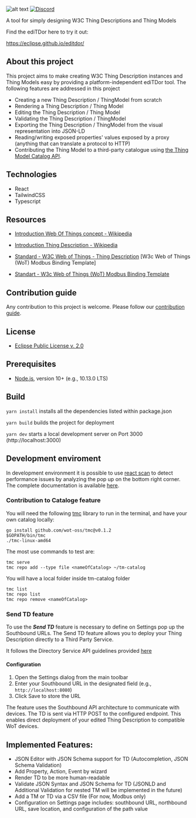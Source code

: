 ![alt text](https://github.com/eclipse/editdor/blob/master/logo/1585_ediTDor_logo.png "ediTDor logo")
[![Discord](https://img.shields.io/badge/Discord-7289DA?logo=discord&logoColor=white&label=WoT-CG-Discord)](https://discord.com/channels/1081253871688622181/1359286591100817549)

A tool for simply designing W3C Thing Descriptions and Thing Models

Find the ediTDor here to try it out:

https://eclipse.github.io/editdor/

## About this project

This project aims to make creating W3C Thing Description instances and Thing Models easy by providing a platform-independent ediTDor tool. The following features are addressed in this project

- Creating a new Thing Description / ThingModel from scratch
- Rendering a Thing Description / Thing Model
- Editing the Thing Description / Thing Model
- Validating the Thing Description / ThingModel
- Exporting the Thing Description / ThingModel from the visual representation into JSON-LD
- Reading/writing exposed properties' values exposed by a proxy (anything that can translate a protocol to HTTP)
- Contributing the Thing Model to a third-party catalogue using [the Thing Model Catalog API](https://github.com/wot-oss/tmc).

## Technologies

- React
- TailwindCSS
- Typescript

## Resources

- [Introduction Web Of Things concept - Wikipedia](https://en.wikipedia.org/wiki/Web_of_Things)
- [Introduction Thing Description - Wikipedia](https://en.wikipedia.org/wiki/Thing_Description)
- [Standard - W3C Web of Things - Thing Description](https://www.w3.org/TR/2023/REC-wot-thing-description11-20231205/)
  [W3c Web of Things (WoT) Modbus Binding Template]

- [Standart - W3c Web of Things (WoT) Modbus Binding Template](https://w3c.github.io/wot-binding-templates/bindings/protocols/modbus/#abstract)

## Contribution guide

Any contribution to this project is welcome.
Please follow our [contribution guide](./CONTRIBUTING.md).

## License

- [Eclipse Public License v. 2.0](http://www.eclipse.org/legal/epl-2.0)

## Prerequisites

- [Node.js](https://nodejs.org/), version 10+ (e.g., 10.13.0 LTS)

## Build

`yarn install` installs all the dependencies listed within package.json

`yarn build` builds the project for deployment

`yarn dev` starts a local development server on Port 3000 (http://localhost:3000)

## Development enviroment

In development environment it is possible to use [react scan](https://react-scan.com/) to detect performance issues by analyzing the pop up on the bottom right corner. The complete documentation is available [here](https://github.com/aidenybai/react-scan#readme).

### Contribution to Cataloge feature

You will need the following [tmc]() library to run in the terminal, and have your own catalog locally:

    go install github.com/wot-oss/tmc@v0.1.2
    $GOPATH/bin/tmc
    ./tmc-linux-amd64

The most use commands to test are:

    tmc serve
    tmc repo add --type file <nameOfCatalog> ~/tm-catalog

You will have a local folder inside tm-catalog folder

    tmc list
    tmc repo list
    tmc repo remove <nameOfCatalog>

### Send TD feature

To use the **_Send TD_** feature is necessary to define on Settings pop up the Southbound URLs. The Send TD feature allows you to deploy your Thing Description directly to a Third Party Service.

It follows the Directory Service API guidelines provided [here](https://www.w3.org/TR/wot-discovery/#exploration-directory-api-things)

#### Configuration

1. Open the Settings dialog from the main toolbar
2. Enter your Southbound URL in the designated field (e.g., `http://localhost:8080`)
3. Click Save to store the URL

The feature uses the Southbound API architecture to communicate with devices. The TD is sent via HTTP POST to the configured endpoint. This enables direct deployment of your edited Thing Description to compatible WoT devices.

## Implemented Features:

- JSON Editor with JSON Schema support for TD (Autocompletion, JSON Schema Validation)
- Add Property, Action, Event by wizard
- Render TD to be more human-readable
- Validate JSON Syntax and JSON Schema for TD (JSONLD and Additional Validation for nested TM will be implemented in the future)
- Add a TM or TD via a CSV file (For now, Modbus only)
- Configuration on Settings page includes: southbound URL, northbound URL, save location, and configuration of the path value
